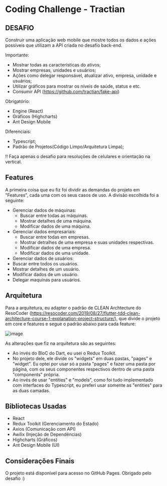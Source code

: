 # Coding Challenge - Tractian

## DESAFIO
Construir uma aplicação web mobile que mostre todos os dados e ações possíveis
que utilizam a API criada no desafio back-end.

Importante:
- Mostrar todas as características do ativos;
- Mostrar empresas, unidades e usuários;
- Ações como delegar responsável, atualizar ativo, empresa, unidade e usuários;
- Utilizar gráficos para mostrar os níveis de saúde, status e etc.
- Consumir API (https://github.com/tractian/fake-api)

Obrigatório:
- Engine (React)
- Gráficos (Highcharts)
- Ant Design Mobile

Diferenciais:
- Typescript;
- Padrão de Projetos(Código Limpo/Arquitetura Limpa);

!! Faça apenas o desafio para resoluções de celulares e orientação na vertical.

## Features

A primeira coisa que eu fiz foi dividir as demandas do projeto em "Features", cada uma com os seus casos de uso. A divisão escolhida foi a seguinte:

- Gerenciar dados de máquinas:
  - Buscar entre todas as máquinas.
  - Mostrar detalhes de uma máquina.
  - Modificar dados de uma máquina.
- Gerenciar dados empresariais: 
  - Buscar entre todas em empresas.
  - Mostrar detralhes de uma empresa e suas unidades respectivas.
  - Modificar dados de uma empresa.
  - Modificar dados de uma unidade.
- Gerenciar dados de usuários:
-   Buscar entre todos os usuários.
-   Mostrar detalhes de um usuário.
-   Modificar dados de um usuário.
-   Delegar maquinas para usuários.

## Arquitetura

Para a arquitetura, eu adapter o padrão de CLEAN Archtecture do ResoCoder (https://resocoder.com/2019/08/27/flutter-tdd-clean-architecture-course-1-explanation-project-structure/), que divide o projeto em core e features e segue o padrão abaixo para cada feature:


![image](https://user-images.githubusercontent.com/44446242/167227146-af973687-eddc-4640-a789-cc00b294b1d9.png)

As alterações que fiz na arquitetura são as seguintes:
- Ao invés do BloC do Dart, eu usei o Redux Toolkit.
- No projeto dele, ele divide os "widgets" em duas pastas, "pages" e "widget". Eu optei por usar só a pasta "pages" e fazer uma pasta por página, com os seus componentes respectivos dentro de uma pasta "components" própria.
- Ao invés de usar "entities" e "models", como foi tudo implementado com interfaces do Typescript, eu preferi usar somente as "entities" para as duas camadas.

## Bibliotecas Usadas
- React
- Redux Toolkit (Gerenciamento do Estado)
- Axios (Comunicação com API)
- Awilix (Injeção de Dependências)
- Highcharts (Gráficos)
- Ant Design Mobile (UI)

## Considerações Finais
O projeto está disponível para acesso no GitHub Pages. Obrigado pelo desafio :)
